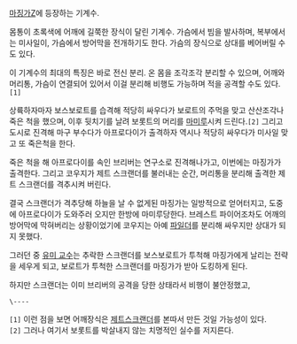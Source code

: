 [마징가Z](%EB%A7%88%EC%A7%95%EA%B0%80Z.md)에 등장하는 기계수.

몸통이 초록색에 어깨에 길쭉한 장식이 달린 기계수. 가슴에서 빔을 발사하며, 복부에서는 미사일이, 가슴에서 방어막을 전개하기도 한다. 가슴의
장식으로 상대를 베어버릴 수도 있다.  

이 기계수의 최대의 특징은 바로 전신 분리. 온 몸을 조각조각 분리할 수 있으며, 어깨와 머리통, 가슴이 연결되어 있어서 이걸 분리해 비행도
가능하며 적을 공격할 수도 있다.`[1]`

상륙하자마자 보스보로트를 습격해 적당히 싸우다가 보로트의 주먹을 맞고 산산조각나 죽은 척을 했으며, 이후 뒷치기를 날려 보롯트의 머리를
[마미루](%EB%A7%88%EB%AF%B8%EB%A3%A8.md)시켜 드린다.`[2]` 그리고 도시로 진격해 마구 부수다가
아프로다이가 출격하자 역시나 적당히 싸우다가 미사일 맞고 또 죽은척을 한다.

죽은 척을 해 아프로다이를 속인 브리버는 연구소로 진격해나가고, 이번에는 마징가가 출격한다. 그리고 코우지가 제트 스크랜더를 불러내는 순간,
머리통을 분리해 출격한 제트 스크랜더를 격추시켜 버린다.  

결국 스크랜더가 격추당해 하늘을 날 수 없게된 마징가는 일방적으로 얻어터지고, 도중에 아프로다이가 도와주러 오지만 한방에 마미루당한다.
브레스트 파이어조차도 어깨의 방어막에 막혀버리는 상황이었기에 코우지는 아예
[파일더](%ED%8C%8C%EC%9D%BC%EB%8D%94.md)를 분리해 싸우지만 상대가 되지 못했다.

그러던 중 [유미 교수](%EC%9C%A0%EB%AF%B8%20%EA%B5%90%EC%88%98.md)는 추락한 스크랜더를 보스보로트가
투척해 마징가에게 날리는 전략을 세우게 되고, 보로트가 투척한 스크랜더를 마징가가 받아 도킹하게 된다.

하지만 스크랜더는 이미 브리버의 공격을 당한 상태라서 비행이 불안정했고,  

`\----`

`[1]` 이런 점을 보면 어깨장식은 [제트스크랜더](%EC%A0%9C%ED%8A%B8%20%EC%8A%A4%ED%81%AC%EB%9E%9C%EB%8D%94.md)를 본따서 만든
것일 가능성이 있다.  
`[2]` 그러나 여기서 보롯트를 박살내지 않는 치명적인 실수를 저지른다.

